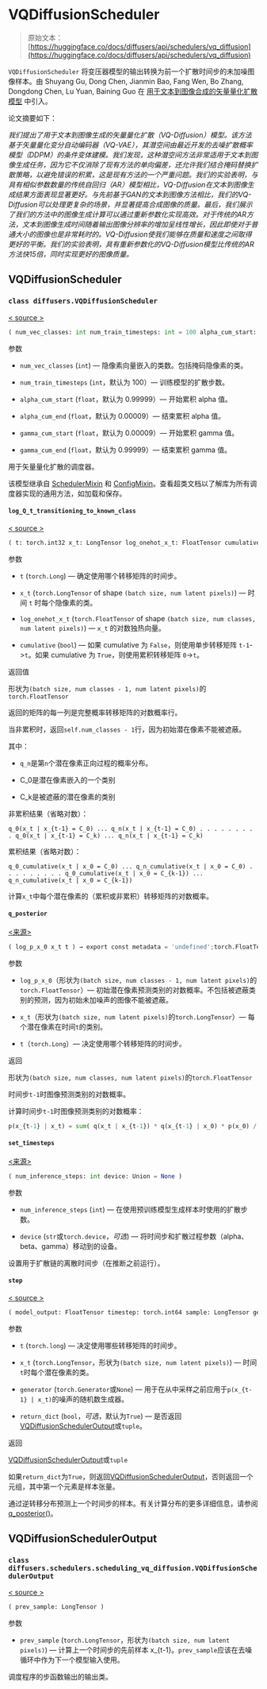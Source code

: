 # VQDiffusionScheduler

> 原始文本：[https://huggingface.co/docs/diffusers/api/schedulers/vq_diffusion](https://huggingface.co/docs/diffusers/api/schedulers/vq_diffusion)

`VQDiffusionScheduler` 将变压器模型的输出转换为前一个扩散时间步的未加噪图像样本。由 Shuyang Gu, Dong Chen, Jianmin Bao, Fang Wen, Bo Zhang, Dongdong Chen, Lu Yuan, Baining Guo 在 [用于文本到图像合成的矢量量化扩散模型](https://huggingface.co/papers/2111.14822) 中引入。

论文摘要如下：

*我们提出了用于文本到图像生成的矢量量化扩散（VQ-Diffusion）模型。该方法基于矢量量化变分自动编码器（VQ-VAE），其潜空间由最近开发的去噪扩散概率模型（DDPM）的条件变体建模。我们发现，这种潜空间方法非常适用于文本到图像生成任务，因为它不仅消除了现有方法的单向偏差，还允许我们结合掩码替换扩散策略，以避免错误的积累，这是现有方法的一个严重问题。我们的实验表明，与具有相似参数数量的传统自回归（AR）模型相比，VQ-Diffusion在文本到图像生成结果方面表现显著更好。与先前基于GAN的文本到图像方法相比，我们的VQ-Diffusion可以处理更复杂的场景，并显著提高合成图像的质量。最后，我们展示了我们的方法中的图像生成计算可以通过重新参数化实现高效。对于传统的AR方法，文本到图像生成时间随着输出图像分辨率的增加呈线性增长，因此即使对于普通大小的图像也是非常耗时的。VQ-Diffusion使我们能够在质量和速度之间取得更好的平衡。我们的实验表明，具有重新参数化的VQ-Diffusion模型比传统的AR方法快15倍，同时实现更好的图像质量。*

## VQDiffusionScheduler

### `class diffusers.VQDiffusionScheduler`

[< source >](https://github.com/huggingface/diffusers/blob/v0.26.3/src/diffusers/schedulers/scheduling_vq_diffusion.py#L106)

```py
( num_vec_classes: int num_train_timesteps: int = 100 alpha_cum_start: float = 0.99999 alpha_cum_end: float = 9e-06 gamma_cum_start: float = 9e-06 gamma_cum_end: float = 0.99999 )
```

参数

+   `num_vec_classes` (`int`) — 隐像素向量嵌入的类数。包括掩码隐像素的类。

+   `num_train_timesteps` (`int`，默认为 100）— 训练模型的扩散步数。

+   `alpha_cum_start` (`float`，默认为 0.99999）— 开始累积 alpha 值。

+   `alpha_cum_end` (`float`，默认为 0.00009）— 结束累积 alpha 值。

+   `gamma_cum_start` (`float`，默认为 0.00009）— 开始累积 gamma 值。

+   `gamma_cum_end` (`float`，默认为 0.99999）— 结束累积 gamma 值。

用于矢量量化扩散的调度器。

该模型继承自 [SchedulerMixin](/docs/diffusers/v0.26.3/en/api/schedulers/overview#diffusers.SchedulerMixin) 和 [ConfigMixin](/docs/diffusers/v0.26.3/en/api/configuration#diffusers.ConfigMixin)。查看超类文档以了解库为所有调度器实现的通用方法，如加载和保存。

#### `log_Q_t_transitioning_to_known_class`

[< source >](https://github.com/huggingface/diffusers/blob/v0.26.3/src/diffusers/schedulers/scheduling_vq_diffusion.py#L356)

```py
( t: torch.int32 x_t: LongTensor log_onehot_x_t: FloatTensor cumulative: bool ) → export const metadata = 'undefined';torch.FloatTensor of shape (batch size, num classes - 1, num latent pixels)
```

参数

+   `t` (`torch.Long`) — 确定使用哪个转移矩阵的时间步。

+   `x_t` (`torch.LongTensor` of shape `(batch size, num latent pixels)`) — 时间 `t` 时每个隐像素的类。

+   `log_onehot_x_t` (`torch.FloatTensor` of shape `(batch size, num classes, num latent pixels)`) — `x_t` 的对数独热向量。

+   `cumulative` (`bool`) — 如果 cumulative 为 `False`，则使用单步转移矩阵 `t-1`->`t`。如果 cumulative 为 `True`，则使用累积转移矩阵 `0`->`t`。

返回值

形状为`(batch size, num classes - 1, num latent pixels)`的`torch.FloatTensor`

返回的矩阵的每一列是完整概率转移矩阵的对数概率行。

当非累积时，返回`self.num_classes - 1`行，因为初始潜在像素不能被遮蔽。

其中：

+   `q_n`是第`n`个潜在像素正向过程的概率分布。

+   C_0是潜在像素嵌入的一个类别

+   C_k是被遮蔽的潜在像素的类别

非累积结果（省略对数）：

`q_0(x_t | x_{t-1} = C_0) ... q_n(x_t | x_{t-1} = C_0) . . . . . . . . . q_0(x_t | x_{t-1} = C_k) ... q_n(x_t | x_{t-1} = C_k)`

累积结果（省略对数）：

`q_0_cumulative(x_t | x_0 = C_0) ... q_n_cumulative(x_t | x_0 = C_0) . . . . . . . . . q_0_cumulative(x_t | x_0 = C_{k-1}) ... q_n_cumulative(x_t | x_0 = C_{k-1})`

计算`x_t`中每个潜在像素的（累积或非累积）转移矩阵的对数概率。

#### `q_posterior`

[<来源>](https://github.com/huggingface/diffusers/blob/v0.26.3/src/diffusers/schedulers/scheduling_vq_diffusion.py#L245)

```py
( log_p_x_0 x_t t ) → export const metadata = 'undefined';torch.FloatTensor of shape (batch size, num classes, num latent pixels)
```

参数

+   `log_p_x_0`（形状为`(batch size, num classes - 1, num latent pixels)`的`torch.FloatTensor`）— 初始潜在像素预测类别的对数概率。不包括被遮蔽类别的预测，因为初始未加噪声的图像不能被遮蔽。

+   `x_t`（形状为`(batch size, num latent pixels)`的`torch.LongTensor`）— 每个潜在像素在时间`t`的类别。

+   `t`（`torch.Long`）— 决定使用哪个转移矩阵的时间步。

返回

形状为`(batch size, num classes, num latent pixels)`的`torch.FloatTensor`

时间步`t-1`时图像预测类别的对数概率。

计算时间步`t-1`时图像预测类别的对数概率：

```py
p(x_{t-1} | x_t) = sum( q(x_t | x_{t-1}) * q(x_{t-1} | x_0) * p(x_0) / q(x_t | x_0) )
```

#### `set_timesteps`

[<来源>](https://github.com/huggingface/diffusers/blob/v0.26.3/src/diffusers/schedulers/scheduling_vq_diffusion.py#L178)

```py
( num_inference_steps: int device: Union = None )
```

参数

+   `num_inference_steps` (`int`) — 在使用预训练模型生成样本时使用的扩散步数。

+   `device` (`str`或`torch.device`，*可选*) — 将时间步和扩散过程参数（alpha、beta、gamma）移动到的设备。

设置用于扩散链的离散时间步（在推断之前运行）。

#### `step`

[< source >](https://github.com/huggingface/diffusers/blob/v0.26.3/src/diffusers/schedulers/scheduling_vq_diffusion.py#L200)

```py
( model_output: FloatTensor timestep: torch.int64 sample: LongTensor generator: Optional = None return_dict: bool = True ) → export const metadata = 'undefined';VQDiffusionSchedulerOutput or tuple
```

参数

+   `t` (`torch.long`) — 决定使用哪些转移矩阵的时间步。

+   `x_t` (`torch.LongTensor`，形状为`(batch size, num latent pixels)`) — 时间`t`时每个潜在像素的类。

+   `generator` (`torch.Generator`或`None`) — 用于在从中采样之前应用于`p(x_{t-1} | x_t)`的噪声的随机数生成器。

+   `return_dict` (`bool`，*可选*，默认为`True`) — 是否返回[VQDiffusionSchedulerOutput](/docs/diffusers/v0.26.3/en/api/schedulers/vq_diffusion#diffusers.schedulers.scheduling_vq_diffusion.VQDiffusionSchedulerOutput)或`tuple`。

返回

[VQDiffusionSchedulerOutput](/docs/diffusers/v0.26.3/en/api/schedulers/vq_diffusion#diffusers.schedulers.scheduling_vq_diffusion.VQDiffusionSchedulerOutput)或`tuple`

如果`return_dict`为`True`，则返回[VQDiffusionSchedulerOutput](/docs/diffusers/v0.26.3/en/api/schedulers/vq_diffusion#diffusers.schedulers.scheduling_vq_diffusion.VQDiffusionSchedulerOutput)，否则返回一个元组，其中第一个元素是样本张量。

通过逆转移分布预测上一个时间步的样本。有关计算分布的更多详细信息，请参阅[q_posterior()](/docs/diffusers/v0.26.3/en/api/schedulers/vq_diffusion#diffusers.VQDiffusionScheduler.q_posterior)。

## VQDiffusionSchedulerOutput

### `class diffusers.schedulers.scheduling_vq_diffusion.VQDiffusionSchedulerOutput`

[< source >](https://github.com/huggingface/diffusers/blob/v0.26.3/src/diffusers/schedulers/scheduling_vq_diffusion.py#L27)

```py
( prev_sample: LongTensor )
```

参数

+   `prev_sample` (`torch.LongTensor`，形状为`(batch size, num latent pixels)`) — 计算上一个时间步的先前样本 x_{t-1}。`prev_sample`应该在去噪循环中作为下一个模型输入使用。

调度程序的步函数输出的输出类。
